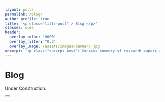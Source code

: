```yaml
---
layout: posts
permalink: /blog/
author_profile: true
title: '<p class="title-post" > Blog </p>'
classes: wide
header:
  overlay_color: "#000"
  overlay_filter: "0.3"
  overlay_image: /assets/images/banner7.jpg
excerpt: '<p class="excerpt-post"> Concise summary of research papers in my field </p>' 
---
```



<h1> Blog </h1>

<p align="justify"> Under Construction.
</p>

<!-- <img-div>
<img style="Padding: 10px 10px 10px 10px;" width="800px" src="../assets/images/Paper1.png" class="center" />
<figcaption style="text-align: center">Figure A. <i>Chrosomus eos x eos-neogaeus</i> reproductive pathways, and main results of my first chapter.</figcaption>
</img-div>


<img-div>
<img style="Padding: 10px 10px 10px 10px;" width="800px" src="../assets/images/ME.jpg" class="center" />
<figcaption style="text-align: center">Figure B. The origin of the <i>Chrosomus eos x eos-neogaeus</i> reproductive pathways, and main results of my second chapter.</figcaption>
</img-div> -->


<!-- Back to top button -->
<button type="button" class="btn btn-danger btn-floating btn-lg" id="btn-back-to-top">
  <i class="fas fa-arrow-up"></i>
</button>

<script>
//Get the button
let mybutton = document.getElementById("btn-back-to-top");

// When the user scrolls down 20px from the top of the document, show the button
window.onscroll = function () {
  scrollFunction();
};

function scrollFunction() {
  if (
    document.body.scrollTop > 20 ||
    document.documentElement.scrollTop > 20
  ) {
    mybutton.style.display = "block";
  } else {
    mybutton.style.display = "none";
  }
}
// When the user clicks on the button, scroll to the top of the document
mybutton.addEventListener("click", backToTop);

function backToTop() {
  document.body.scrollTop = 0;
  document.documentElement.scrollTop = 0;
}
</script>